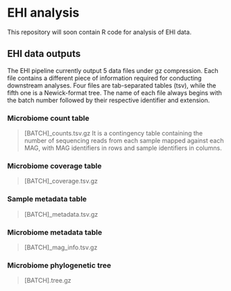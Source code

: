 # EHI analysis
This repository will soon contain R code for analysis of EHI data.

## EHI data outputs
The EHI pipeline currently output 5 data files under gz compression. Each file contains a different piece of information required for conducting downstream analyses. Four files are tab-separated tables (tsv), while the fifth one is a Newick-format tree.  The name of each file always begins with the batch number followed by their respective identifier and extension.

### Microbiome count table
> [BATCH]_counts.tsv.gz
It is a contingency table containing the number of sequencing reads from each sample mapped against each MAG, with MAG identifiers in rows and sample identifiers in columns.

### Microbiome coverage table
> [BATCH]_coverage.tsv.gz

### Sample metadata table
> [BATCH]_metadata.tsv.gz

### Microbiome metadata table
> [BATCH]_mag_info.tsv.gz

### Microbiome phylogenetic tree
> [BATCH].tree.gz
